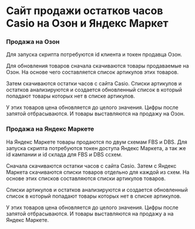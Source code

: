 # Сайт продажи остатков часов Сasio на Озон и Яндекс Маркет

### Продажа на Озон

Для запуска скрипта потребуются id клиента и токен продавца Озон.

Для обновления товаров сначала скачиваются товары продаваемые на Озон.
На основе чего составляется список артикулов этих товаров.

Затем скачиваются остатки часов с сайта Casio. Списки артикулов и остатков анализируются
и создается обновленный список в который попадают товары которых нет в списке артикулов.

У этих товаров цена обновляется до целого значения. Цифры после запятой отбрасываются.
И товары выставляются на продажу на Озон.

### Продажа на Яндекс Маркете

На Яндекс Маркете товары продаются по двум схемам FBS и DBS. 
Для запуска скрипта потребуются токен доступа Яндекс Маркета, a так же id кампании и id склада 
для FBS и DBS cсхем.

Сначала скачиваются остатки часов с сайта Casio. Затем с Яндекс Маркета скачиваются списки товаров
отдельно для каждой из схем. На основе этих списков составляются списки артикулов товаров.

Списки артикулов и остатков анализируются и создается обновленный список в который попадают товары
которых нет в списке артикулов. 

У этих товаров цена обновляется до целого значения. 
Цифры после запятой отбрасываются. И товары выставляются на продажу а на Яндекс Маркете.

